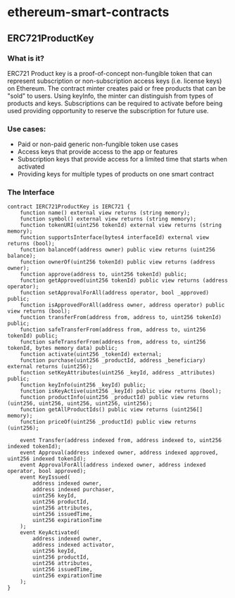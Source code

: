 # ethereum-smart-contracts

## ERC721ProductKey
### What is it? 
ERC721 Product key is a proof-of-concept non-fungible token that can represent subscription or non-subscription access keys (i.e. license keys) on Ethereum. The contract minter creates paid or free products that can be "sold" to users. Using keyInfo, the minter can distinguish from types of products and keys. Subscriptions can be required to activate before being used providing opportunity to reserve the subscription for future use. 

### Use cases:
- Paid or non-paid generic non-fungible token use cases
- Access keys that provide access to the app or features
- Subscription keys that provide access for a limited time that starts when activated
- Providing keys for multiple types of products on one smart contract

### The Interface 
```
contract IERC721ProductKey is IERC721 {
    function name() external view returns (string memory);
    function symbol() external view returns (string memory);
    function tokenURI(uint256 tokenId) external view returns (string memory);
    function supportsInterface(bytes4 interfaceId) external view returns (bool);
    function balanceOf(address owner) public view returns (uint256 balance);
    function ownerOf(uint256 tokenId) public view returns (address owner);
    function approve(address to, uint256 tokenId) public;
    function getApproved(uint256 tokenId) public view returns (address operator);
    function setApprovalForAll(address operator, bool _approved) public;
    function isApprovedForAll(address owner, address operator) public view returns (bool);
    function transferFrom(address from, address to, uint256 tokenId) public;
    function safeTransferFrom(address from, address to, uint256 tokenId) public;
    function safeTransferFrom(address from, address to, uint256 tokenId, bytes memory data) public;
    function activate(uint256 _tokenId) external;
    function purchase(uint256 _productId, address _beneficiary) external returns (uint256);
    function setKeyAttributes(uint256 _keyId, address _attributes) public;
    function keyInfo(uint256 _keyId) public;
    function isKeyActive(uint256 _keyId) public view returns (bool);
    function productInfo(uint256 _productId) public view returns (uint256, uint256, uint256, uint256, uint256);
    function getAllProductIds() public view returns (uint256[] memory);
    function priceOf(uint256 _productId) public view returns (uint256);

    event Transfer(address indexed from, address indexed to, uint256 indexed tokenId);
    event Approval(address indexed owner, address indexed approved, uint256 indexed tokenId);
    event ApprovalForAll(address indexed owner, address indexed operator, bool approved);
    event KeyIssued(
        address indexed owner,
        address indexed purchaser,
        uint256 keyId,
        uint256 productId,
        uint256 attributes,
        uint256 issuedTime,
        uint256 expirationTime
    );
    event KeyActivated(
        address indexed owner,
        address indexed activator,
        uint256 keyId,
        uint256 productId,
        uint256 attributes,
        uint256 issuedTime,
        uint256 expirationTime
    );
}
```

